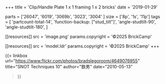 +++
title = 'Clip/Handle Plate 1 x 1 framing 1 x 2 bricks'
date  = '2019-01-29'

parts = ['26047', '6019', '3069b', '3023', '3004' ]
size  = ['8p', '1s', '11p']
tags  = [
  'partcount-total-14',
  'function-backup: ["stud_tilt"]',
  'angle-studtilt-90',
  'angle-studtilt-180',
]

[[resources]]
src              = 'image.png'
params.copyright = '©2025 BrickCamp'

[[resources]]
src              = 'model.ldr'
params.copyright = '©2025 BrickCamp'
+++

{{< linkbox
    url="https://www.flickr.com/photos/bradslegoroom/4649076955"
    title="SNOT Techniques 10"
    author="鉄男"
    date="2010-05-13"
>}}
